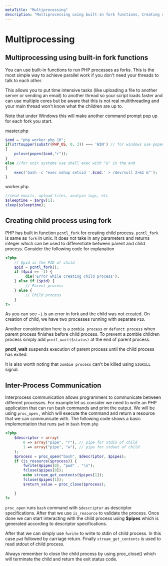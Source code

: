 ```yaml
---
metaTitle: "Multiprocessing"
description: "Multiprocessing using built-in fork functions, Creating child process using fork, Inter-Process Communication"
---
```


# Multiprocessing



## Multiprocessing using built-in fork functions


You can use built-in functions to run PHP processes as forks. This is the most simple way to achieve parallel work if you don't need your threads to talk to each other.

This allows you to put time intensive tasks (like uploading a file to another server or sending an email) to another thread so your script loads faster and can use multiple cores but be aware that this is not real multithreading and your main thread won't know what the children are up to.

Note that under Windows this will make another command prompt pop up for each fork you start.

master.php

```php
$cmd = "php worker.php 10";
if(strtoupper(substr(PHP_OS, 0, 3)) === 'WIN') // for windows use popen and pclose
{
    pclose(popen($cmd,"r"));
}
else //for unix systems use shell exec with "&" in the end
{
    exec('bash -c "exec nohup setsid '.$cmd.' > /dev/null 2>&1 &"');
}

```

worker.php

```php
//send emails, upload files, analyze logs, etc
$sleeptime = $argv[1];
sleep($sleeptime);

```



## Creating child process using fork


PHP has built in function `pcntl_fork` for creating child process. `pcntl_fork` is same as `fork` in unix. It does not take in any parameters and returns integer which can be used to differentiate between parent and child process. Consider the following code for explanation

```php
<?php
    // $pid is the PID of child
    $pid = pcntl_fork();
    if ($pid == -1) {
         die('Error while creating child process');
    } else if ($pid) {
         // Parent process
    } else {
         // Child process
    }
?>

```

As you can see `-1` is an error in fork and the child was not created. On creation of child, we have two processes running with separate `PID`.

Another consideration here is a `zombie process` or `defunct process` when parent process finishes before child process. To prevent a zombie children process simply add `pcntl_wait($status)` at the end of parent process.

> 
**pnctl_wait** suspends execution of parent process until the child process has exited.


It is also worth noting that `zombie process` can't be killed using `SIGKILL` signal.



## Inter-Process Communication


Interprocess communication allows programmers to communicate between different processes. For example let us consider we need to write an PHP application that can run bash commands and print the output. We will be using `proc_open` , which will execute the command and return a resource that we can communicate with.
The following code shows a basic implementation that runs `pwd` in `bash` from `php`

```php
<?php
    $descriptor = array(
        0 => array("pipe", "r"), // pipe for stdin of child
        1 => array("pipe", "w"), // pipe for stdout of child
    );
    $process = proc_open("bash", $descriptor, $pipes);
    if (is_resource($process)) {
        fwrite($pipes[0], "pwd" . "\n");
        fclose($pipes[0]);
        echo stream_get_contents($pipes[1]);
        fclose($pipes[1]);
        $return_value = proc_close($process);

    }
?>

```

`proc_open` runs `bash` command with `$descriptor` as descriptor specifications. After that we use `is_resource` to validate the process. Once done we can start interacting with the child process using **$pipes** which is generated according to descriptor specifications.

After that we can simply use `fwrite` to write to stdin of child process. In this case `pwd` followed by carriage return. Finally `stream_get_contents` is used to read stdout of child process.

> 
Always remember to close the child process by using proc_close() which will terminate the child and return the exit status code.



